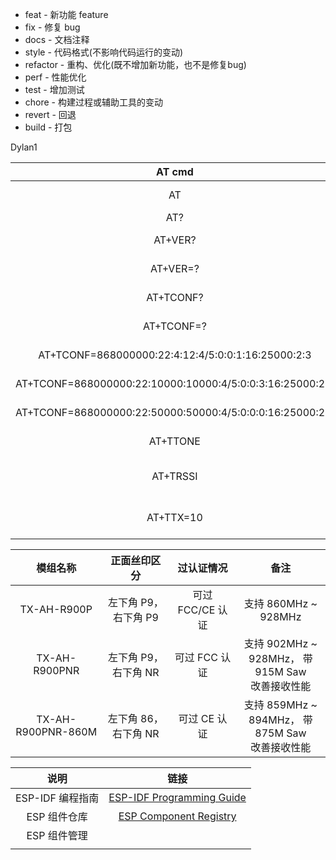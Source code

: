 - feat - 新功能 feature
- fix - 修复 bug
- docs - 文档注释
- style - 代码格式(不影响代码运行的变动)
- refactor - 重构、优化(既不增加新功能，也不是修复bug)
- perf - 性能优化
- test - 增加测试
- chore - 构建过程或辅助工具的变动
- revert - 回退
- build - 打包

Dylan1

|                          AT cmd                          |           Help           |
| :------------------------------------------------------: | :----------------------: |
|                            AT                            |       Sample test        |
|                           AT?                            |         Get help         |
|                         AT+VER?                          |       Get ver help       |
|                         AT+VER=?                         |       Run get ver        |
|                        AT+TCONF?                         |     Get config help      |
|                        AT+TCONF=?                        |      Run get config      |
|    AT+TCONF=868000000:22:4:12:4/5:0:0:1:16:25000:2:3     |     Modulation LORA      |
| AT+TCONF=868000000:22:10000:10000:4/5:0:0:3:16:25000:2:3 |      Modulation FSK      |
| AT+TCONF=868000000:22:50000:50000:4/5:0:0:0:16:25000:2:3 |      Modulation MSK      |
|                         AT+TTONE                         |    Start RF Tone test    |
|                         AT+TRSSI                         | Starts RF RSSI tone test |
|                        AT+TTX=10                         | Set the number of tests  |


|        模组名称        |     正面丝印区分     |    过认证情况     |                       备注                        |
| :----------------: | :------------: | :----------: | :---------------------------------------------: |
|    TX-AH-R900P     | 左下角 P9，右下角 P9  | 可过 FCC/CE 认证 |             支持 860MHz ~  <br>928MHz             |
|   TX-AH-R900PNR    | 左下角 P9， 右下角 NR |  可过 FCC 认证   | 支持 902MHz ~  <br>928MHz， 带 915M Saw  <br>改善接收性能 |
| TX-AH-R900PNR-860M | 左下角 86， 右下角 NR |   可过 CE 认证   | 支持 859MHz ~  <br>894MHz， 带 875M Saw  <br>改善接收性能 |


|       说明       |                                                                   链接                                                                    |
|:----------------:|:-----------------------------------------------------------------------------------------------------------------------------------------:|
| ESP-IDF 编程指南 | [ESP-IDF Programming Guide](https://docs.espressif.com/projects/esp-idf/zh_CN/latest/esp32s3/api-guides/tools/idf-component-manager.html) |
|   ESP 组件仓库   |                                        [ESP Component Registry](https://components.espressif.com/)                                        |
|   ESP 组件管理   |                                                                                                                                           |
|                  |                                                                                                                                           |